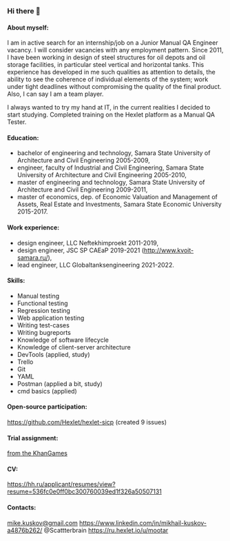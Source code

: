 ### Hi there 👋

#### About myself:
I am in active search for an internship/job on a Junior Manual QA Engineer vacancy. I will consider vacancies with any employment pattern.
Since 2011, I have been working in design of steel structures for oil depots and oil storage facilities, in particular steel vertical and horizontal tanks. This experience has developed in me such qualities as attention to details, the ability to see the coherence of individual elements of the system; work under tight deadlines without compromising the quality of the final product. Also, I can say I am a team player.

I always wanted to try my hand at IT, in the current realities I decided to start studying.
Completed training on the Hexlet platform as a Manual QA Tester.

#### Education:
- bachelor of engineering and technology, Samara State University of Architecture and Civil Engineering 2005-2009,
- engineer, faculty of Industrial and Civil Engineering, Samara State University of Architecture and Civil Engineering 2005-2010,
- master of engineering and technology, Samara State University of Architecture and Civil Engineering 2009-2011,
- master of economics, dep. of Economic Valuation and Management of Assets, Real Estate and Investments, Samara State Economic University 2015-2017.

#### Work experience:
- design engineer, LLC Neftekhimproekt 2011-2019,
- design engineer, JSC SP CAEaP 2019-2021 (http://www.kvoit-samara.ru/),
- lead engineer, LLC Globaltanksengineering 2021-2022.

#### Skills:
- Manual testing
- Functional testing
- Regression testing
- Web application testing
- Writing test-cases
- Writing bugreports
- Knowledge of software lifecycle
- Knowledge of client-server architecture
- DevTools (applied, study)
- Trello
- Git
- YAML
- Postman (applied a bit, study)
- cmd basics (applied)

#### Open-source participation:
https://github.com/Hexlet/hexlet-sicp   (created 9 issues)

#### Trial assignment:
[from the KhanGames](https://docs.google.com/document/d/1JSyPYBxxNUmt6h6Fq1rIlESzi6oOu9wt2tw9tsnj_SQ/edit?usp=sharing)

#### CV:
https://hh.ru/applicant/resumes/view?resume=536fc0e0ff0bc300760039ed1f326a50507131

#### Contacts:
mike.kuskov@gmail.com
https://www.linkedin.com/in/mikhail-kuskov-a4876b262/
@Scattterbrain
https://ru.hexlet.io/u/mootar
